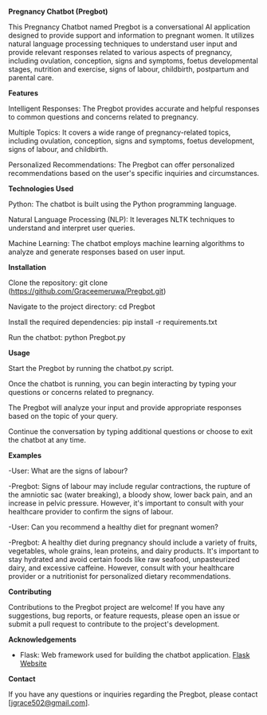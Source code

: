 **Pregnancy Chatbot (Pregbot)**

This Pregnancy Chatbot named Pregbot is a conversational AI application designed to provide support and information to pregnant women. 
It utilizes natural language processing techniques to understand user input and provide relevant responses related to various aspects 
of pregnancy, including ovulation, conception, signs and symptoms, foetus developmental stages, nutrition and exercise, signs of labour, childbirth, postpartum and parental care.

**Features**

Intelligent Responses: The Pregbot provides accurate and helpful responses to common questions and concerns related to pregnancy.

Multiple Topics: It covers a wide range of pregnancy-related topics, including ovulation, conception, signs and symptoms, foetus development, signs of labour, and childbirth.

Personalized Recommendations: The Pregbot can offer personalized recommendations based on the user's specific inquiries and circumstances.

**Technologies Used**

Python: The chatbot is built using the Python programming language.

Natural Language Processing (NLP): It leverages NLTK techniques to understand and interpret user queries.

Machine Learning: The chatbot employs machine learning algorithms to analyze and generate responses based on user input.

**Installation**

Clone the repository: git clone (https://github.com/Graceemeruwa/Pregbot.git)

Navigate to the project directory: cd Pregbot

Install the required dependencies: pip install -r requirements.txt

Run the chatbot: python Pregbot.py

**Usage**

Start the Pregbot by running the chatbot.py script.

Once the chatbot is running, you can begin interacting by typing your questions or concerns related to pregnancy.

The Pregbot will analyze your input and provide appropriate responses based on the topic of your query.

Continue the conversation by typing additional questions or choose to exit the chatbot at any time.

**Examples**

-User: What are the signs of labour?

-Pregbot: Signs of labour may include regular contractions, the rupture of the amniotic sac (water breaking), a bloody show, lower back pain, and an increase in pelvic pressure. However, it's important to consult with your healthcare provider to confirm the signs of labour.

-User: Can you recommend a healthy diet for pregnant women?

-Pregbot: A healthy diet during pregnancy should include a variety of fruits, vegetables, whole grains, lean proteins, and dairy products. It's important to stay hydrated and avoid certain foods like raw seafood, unpasteurized dairy, and excessive caffeine. However, consult with your healthcare provider or a nutritionist for personalized dietary recommendations.

**Contributing**

Contributions to the Pregbot project are welcome! If you have any suggestions, bug reports, or feature requests, please open an issue or submit a pull request to contribute to the project's development.

**Acknowledgements**

- Flask: Web framework used for building the chatbot application. [Flask Website](https://flask.palletsprojects.com/)

**Contact**

If you have any questions or inquiries regarding the Pregbot, please contact [jgrace502@gmail.com].

